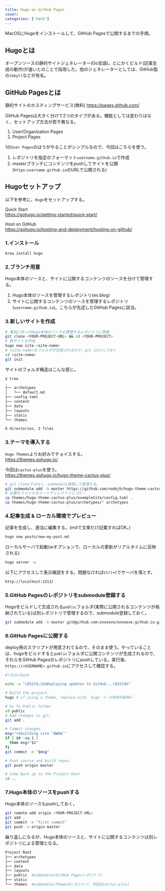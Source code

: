 ```yaml
---
title: Hugo on GitHub Pages
cover:
categories: ['tech']
---
```


MacOSにHugoをインストールして、GitHub Pagesで公開するまでの手順。

## Hugoとは
オープンソースの静的サイトジェネレーター(Go言語)。とにかくビルド(記事生成の動作)が速いとのことで採用した。他のジェネレーターとしては、GitHub製の`Jekyll`などが有名。

## GitHub Pagesとは
静的サイトのホスティングサービス(無料)
https://pages.github.com/

GitHub Pagesは大きく分けて2つのタイプがある。機能としては変わりはなく、セットアップ方法が若干異なる。

  1. User/Organization Pages  
  2. Project Pages

1の`User Pages`のほうがやることがシンプルなので、今回はこちらを使う。

  1. レポジトリを指定のフォーマット`username.github.io`で作成  
  2. masterブランチにコンテンツをpushしてサイトを公開(`https:username.github.io`のURLで公開される)

## Hugoセットアップ
以下を参考に、`Hugo`をセットアップする。

Quick Start  
https://gohugo.io/getting-started/quick-start/

Host on GitHub  
https://gohugo.io/hosting-and-deployment/hosting-on-github/


### 1.インストール
```bash
brew install hugo
```

### 2.ブランチ用意

Hugo本体のソースと、サイトに公開するコンテンツのソースを分けて管理する。

  1. Hugo本体のソースを管理するレポジトリ(ex.blog)  
  2. サイトに公開するコンテンツのソースを管理するレポジトリ(`username.github.io`)。こちらが先述したGitHub Pagesに該当。

### 3.新しいサイトを作成

```bash
# 事前に作ったHugo本体のソースを管理するレポジトリに移動
git clone <YOUR-PROJECT-URL> && cd <YOUR-PROJECT>
# 新サイトを作成
hugo new site <site-name>
# <site-name>なフォルダが生成されるので、git initしておく
cd <site-name>
git init
```

サイトのフォルダ構造はこんな感じ。
```bash
$ tree
.
├── archetypes
│   └── default.md
├── config.toml
├── content
├── data
├── layouts
├── static
└── themes

6 directories, 2 files
```

### 3.テーマを導入する

`Hugo Themes`よりお好みでチョイスする。  
https://themes.gohugo.io/

今回は`cactus-plus`を使う。  
https://themes.gohugo.io/hugo-theme-cactus-plus/

```bash
# git cloneではなく、submodule登録して管理する。
git submodule add -b master https://github.com/nodejh/hugo-theme-cactus-plus.git themes/hugo-theme-cactus-plus
# 必要なファイルをルートディレクトリにコピー
cp themes/hugo-theme-cactus-plus/exampleSite/config.toml .
cp themes/hugo-theme-cactus-plus/archetypes/* archetypes
```

### 4.記事生成 & ローカル環境でプレビュー

記事を生成し、適当に編集する。(mdで文章だけ記載すればOK。)
```bash
hugo new posts/new-my-post.md
```

ローカルサーバで起動(wオプションで、ローカルの更新がリアルタイムに反映される)
```bash
hugo server -w
```

以下にアクセスして表示確認をする。問題なければ`Ctrl+C`でサーバを落とす。
```bash
http://localhost:1313/
```

### 5.GitHub Pagesのレポジトリをsubmodule登録する

Hugoをビルドして生成される`public`フォルダ(実際に公開されるコンテンツが格納されている)は別レポジトリで管理するので、submodule登録しておく。

```bash
git submodule add -b master git@github.com:onoxeve/onoxeve.github.io.git public
```

### 6.GitHub Pagesに公開する

deploy用のスクリプトが用意されてるので、そのまま使う。やっていることは、hugoをビルドすると`public`フォルダに公開コンテンツが生成されるので、それらをGitHub Pagesのレポジトリにpushしている。実行後、`https://<USERNAME>.github.io`にアクセスして確認する。

```bash
#!/bin/bash

echo -e "\033[0;32mDeploying updates to GitHub...\033[0m"

# Build the project.
hugo # if using a theme, replace with `hugo -t <YOURTHEME>`

# Go To Public folder
cd public
# Add changes to git.
git add .

# Commit changes.
msg="rebuilding site `date`"
if [ $# -eq 1 ]
  then msg="$1"
fi
git commit -m "$msg"

# Push source and build repos.
git push origin master

# Come Back up to the Project Root
cd ..
```

### 7.Hugo本体のソースをpushする

Hugo本体のソースもpushしておく。
```bash
git remote add origin <YOUR-PROJECT-URL>
git add .
git commit -m "first commit"
git push -u origin master
```

繰り返しになるが、Hugo本体のソースと、サイトに公開するコンテンツは別レポジトリによる管理となる。

```bash
Project Root
├── archetypes
├── content
├── data
├── layouts
├── public  #submodule(GitHub Pagesレポジトリ)
├── static
└── themes  #submodule(Themeのレポジトリ、今回はcactus-plus)
```
